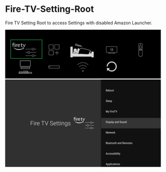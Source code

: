 # Fire-TV-Setting-Root
Fire TV Setting Root to access Settings with disabled Amazon Launcher.

![Screenshots](https://github.com/0815hoffi/Fire-TV-Settings-Root/blob/main/com.markus.firetools-1.png "Screenshot")
![Screenshots](https://github.com/0815hoffi/Fire-TV-Settings-Root/blob/main/com.markus.firetools-2.png "Screenshot")
